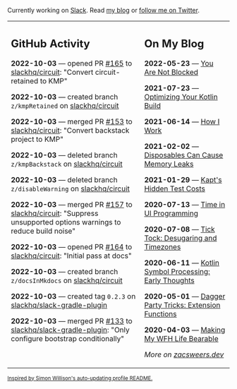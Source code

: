 Currently working on [Slack](https://slack.com/). Read [my blog](https://zacsweers.dev/) or [follow me on Twitter](https://twitter.com/ZacSweers).

<table><tr><td valign="top" width="60%">

## GitHub Activity
<!-- githubActivity starts -->
**2022-10-03** — opened PR [#165](https://github.com/slackhq/circuit/pull/165) to [slackhq/circuit](https://github.com/slackhq/circuit): "Convert circuit-retained to KMP"

**2022-10-03** — created branch `z/kmpRetained` on [slackhq/circuit](https://github.com/slackhq/circuit)

**2022-10-03** — merged PR [#153](https://github.com/slackhq/circuit/pull/153) to [slackhq/circuit](https://github.com/slackhq/circuit): "Convert backstack project to KMP"

**2022-10-03** — deleted branch `z/kmpBackstack` on [slackhq/circuit](https://github.com/slackhq/circuit)

**2022-10-03** — deleted branch `z/disableWarning` on [slackhq/circuit](https://github.com/slackhq/circuit)

**2022-10-03** — merged PR [#157](https://github.com/slackhq/circuit/pull/157) to [slackhq/circuit](https://github.com/slackhq/circuit): "Suppress unsupported options warnings to reduce build noise"

**2022-10-03** — opened PR [#164](https://github.com/slackhq/circuit/pull/164) to [slackhq/circuit](https://github.com/slackhq/circuit): "Initial pass at docs"

**2022-10-03** — created branch `z/docsInMkdocs` on [slackhq/circuit](https://github.com/slackhq/circuit)

**2022-10-03** — created tag `0.2.3` on [slackhq/slack-gradle-plugin](https://github.com/slackhq/slack-gradle-plugin)

**2022-10-03** — merged PR [#133](https://github.com/slackhq/slack-gradle-plugin/pull/133) to [slackhq/slack-gradle-plugin](https://github.com/slackhq/slack-gradle-plugin): "Only configure bootstrap conditionally"
<!-- githubActivity ends -->
</td><td valign="top" width="40%">

## On My Blog
<!-- blog starts -->
**2022-05-23** — [You Are Not Blocked](https://www.zacsweers.dev/you-are-not-blocked/)

**2021-07-23** — [Optimizing Your Kotlin Build](https://www.zacsweers.dev/optimizing-your-kotlin-build/)

**2021-06-14** — [How I Work](https://www.zacsweers.dev/how-i-work/)

**2021-02-02** — [Disposables Can Cause Memory Leaks](https://www.zacsweers.dev/disposables-can-cause-memory-leaks/)

**2021-01-29** — [Kapt's Hidden Test Costs](https://www.zacsweers.dev/kapts-hidden-test-costs/)

**2020-07-13** — [Time in UI Programming](https://www.zacsweers.dev/time-in-ui/)

**2020-07-08** — [Tick Tock: Desugaring and Timezones](https://www.zacsweers.dev/ticktock-desugaring-timezones/)

**2020-06-11** — [Kotlin Symbol Processing: Early Thoughts](https://www.zacsweers.dev/kotlin-symbol-processor-early-thoughts/)

**2020-05-01** — [Dagger Party Tricks: Extension Functions](https://www.zacsweers.dev/dagger-party-tricks-extension-functions/)

**2020-04-03** — [Making My WFH Life Bearable](https://www.zacsweers.dev/making-wfh-life-bearable/)
<!-- blog ends -->
_More on [zacsweers.dev](https://zacsweers.dev/)_
</td></tr></table>

<sub><a href="https://simonwillison.net/2020/Jul/10/self-updating-profile-readme/">Inspired by Simon Willison's auto-updating profile README.</a></sub>